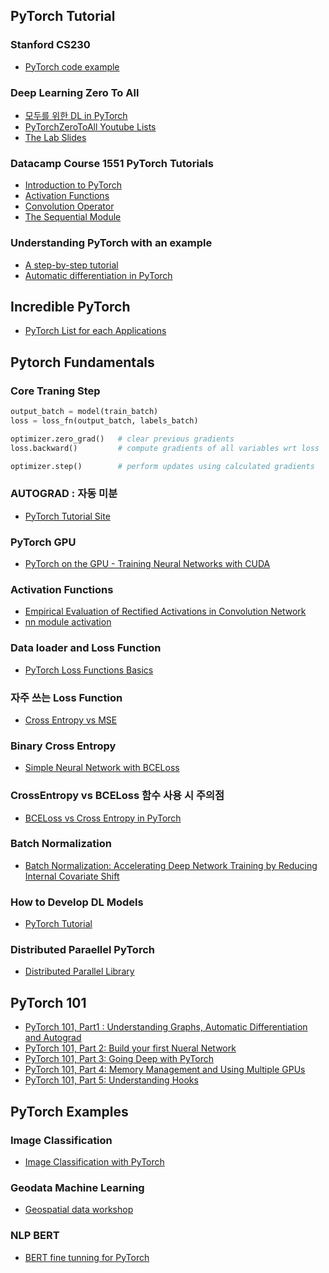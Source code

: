 ## PyTorch Tutorial

### Stanford CS230 
- [PyTorch code example](https://cs230.stanford.edu/blog/pytorch/)

### Deep Learning Zero To All
- [모두를 위한 DL in PyTorch](https://github.com/deeplearningzerotoall/PyTorch)
- [PyTorchZeroToAll Youtube Lists](https://www.youtube.com/playlist?list=PLlMkM4tgfjnJ3I-dbhO9JTw7gNty6o_2m&disable_polymer=true)
- [The Lab Slides](https://deeplearningzerotoall.github.io/season2/lec_pytorch.html)

### Datacamp Course 1551 PyTorch Tutorials
 - [Introduction to PyTorch](https://s3.amazonaws.com/assets.datacamp.com/production/course_15510/slides/chapter1.pdf)
 - [Activation Functions](https://s3.amazonaws.com/assets.datacamp.com/production/course_15510/slides/chapter2.pdf)
 - [Convolution Operator](https://s3.amazonaws.com/assets.datacamp.com/production/course_15510/slides/chapter3.pdf)
 - [The Sequential Module](https://s3.amazonaws.com/assets.datacamp.com/production/course_15510/slides/chapter4.pdf)

### Understanding PyTorch with an example
- [A step-by-step tutorial](https://towardsdatascience.com/understanding-pytorch-with-an-example-a-step-by-step-tutorial-81fc5f8c4e8e#dc96)
- [Automatic differentiation in PyTorch](https://openreview.net/pdf/25b8eee6c373d48b84e5e9c6e10e7cbbbce4ac73.pdf)

## Incredible PyTorch
- [PyTorch List for each Applications](https://github.com/ritchieng/the-incredible-pytorch)

## Pytorch Fundamentals

### Core Traning Step

```python
output_batch = model(train_batch)
loss = loss_fn(output_batch, labels_batch)

optimizer.zero_grad()   # clear previous gradients
loss.backward()         # compute gradients of all variables wrt loss

optimizer.step()        # perform updates using calculated gradients
```

### AUTOGRAD : 자동 미분
- [PyTorch Tutorial Site](https://tutorials.pytorch.kr/beginner/blitz/autograd_tutorial.html#sphx-glr-beginner-blitz-autograd-tutorial-py)

### PyTorch GPU
- [PyTorch on the GPU - Training Neural Networks with CUDA](https://www.youtube.com/watch?v=Bs1mdHZiAS8)


### Activation Functions
- [Empirical Evaluation of Rectified Activations in Convolution Network](https://arxiv.org/pdf/1505.00853.pdf)
- [nn module activation](https://github.com/pytorch/pytorch/blob/master/torch/nn/modules/activation.py)

### Data loader and Loss Function
 - [PyTorch Loss Functions Basics](https://towardsdatascience.com/pytorch-basics-intro-to-dataloaders-and-loss-functions-868e86450047)

### 자주 쓰는 Loss Function
- [Cross Entropy vs MSE ](https://nuguziii.github.io/dev/dev-002/)

### Binary Cross Entropy
- [Simple Neural Network with BCELoss](https://medium.com/analytics-vidhya/simple-neural-network-with-bceloss-for-binary-classification-for-a-custom-dataset-8d5c69ffffee)

### CrossEntropy vs BCELoss 함수 사용 시 주의점
 - [BCELoss vs Cross Entropy in PyTorch](https://jaeyung1001.tistory.com/45)

### Batch Normalization
- [Batch Normalization: Accelerating Deep Network Training by Reducing Internal Covariate Shift](https://arxiv.org/pdf/1502.03167.pdf)

### How to Develop DL Models 
- [PyTorch Tutorial](https://machinelearningmastery.com/pytorch-tutorial-develop-deep-learning-models/)

### Distributed Paraellel PyTorch 
- [Distributed Parallel Library](https://www.kaggle.com/residentmario/notes-on-pytorch-library-features/code)


## PyTorch 101

- [PyTorch 101, Part1 : Understanding Graphs, Automatic Differentiation and Autograd ](https://blog.paperspace.com/pytorch-101-understanding-graphs-and-automatic-differentiation/)
- [PyTorch 101, Part 2: Build your first Nueral Network](https://blog.paperspace.com/pytorch-101-building-neural-networks/)
- [PyTorch 101, Part 3: Going Deep with PyTorch](https://blog.paperspace.com/pytorch-101-advanced/)
- [PyTorch 101, Part 4: Memory Management and Using Multiple GPUs](https://blog.paperspace.com/pytorch-memory-multi-gpu-debugging/)
- [PyTorch 101, Part 5: Understanding Hooks](https://blog.paperspace.com/pytorch-hooks-gradient-clipping-debugging/)


## PyTorch Examples

### Image Classification
- [Image Classification with PyTorch](https://www.pluralsight.com/guides/image-classification-with-pytorch)

### Geodata Machine Learning
- [Geospatial data workshop](https://www.kaggle.com/jcarrillo/machine-learning-for-geospatial-data-workshop-2a)

### NLP BERT 
- [BERT fine tunning for PyTorch](https://medium.com/@aniruddha.choudhury94/part-2-bert-fine-tuning-tutorial-with-pytorch-for-text-classification-on-the-corpus-of-linguistic-18057ce330e1)

